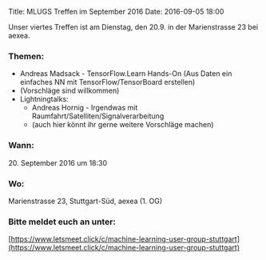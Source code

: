 Title: MLUGS Treffen im September 2016
Date: 2016-09-05 18:00

Unser viertes Treffen ist am Dienstag, den 20.9. in der Marienstrasse 23 bei aexea.

### Themen:

- Andreas Madsack - TensorFlow.Learn Hands-On (Aus Daten ein einfaches NN mit TensorFlow/TensorBoard erstellen)
- (Vorschläge sind willkommen)
- Lightningtalks:
    + Andreas Hornig - Irgendwas mit Raumfahrt/Satelliten/Signalverarbeitung
    + (auch hier könnt ihr gerne weitere Vorschläge machen)

### Wann:

<p>20. September 2016 um 18:30</p>  

### Wo:

Marienstrasse 23, Stuttgart-Süd, aexea (1. OG)

### Bitte meldet euch an unter:
[https://www.letsmeet.click/c/machine-learning-user-group-stuttgart](https://www.letsmeet.click/c/machine-learning-user-group-stuttgart)

